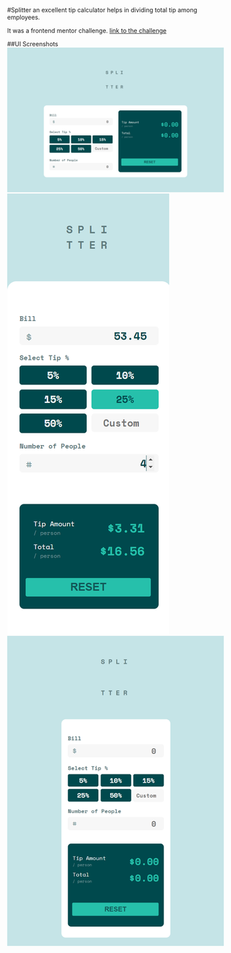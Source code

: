 #Splitter
an excellent tip calculator helps in dividing total tip among employees.

It was a frontend mentor challenge.
[link to the challenge](https://www.frontendmentor.io/challenges/tip-calculator-app-ugJNGbJUX)

##UI Screenshots
![desktop view](/images/ui-laptop.png)
![tablet view](/images/ui-tablet.png)
![desktop view](/images/ui-mobile.png)
